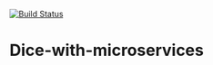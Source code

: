 [![Build Status](https://travis-ci.org/laurab1/Dice-with-microservices.svg?branch=master)](https://travis-ci.org/laurab1/Dice-with-microservices)

# Dice-with-microservices
